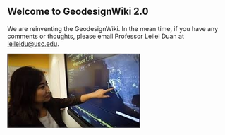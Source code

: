 ## Welcome to GeodesignWiki 2.0

We are reinventing the GeodesignWiki. In the mean time, if you have any comments or thoughts, please email Professor Leilei Duan at leileidu@usc.edu.

![Funder: Leilei Duan](/Leilei-at-touchscreen.jpg)

